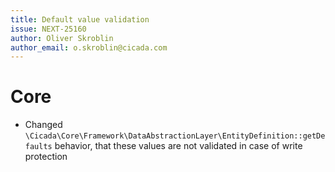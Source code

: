 ```yaml
---
title: Default value validation
issue: NEXT-25160
author: Oliver Skroblin
author_email: o.skroblin@cicada.com
---
```

# Core
* Changed `\Cicada\Core\Framework\DataAbstractionLayer\EntityDefinition::getDefaults` behavior, that these values are not validated in case of write protection
